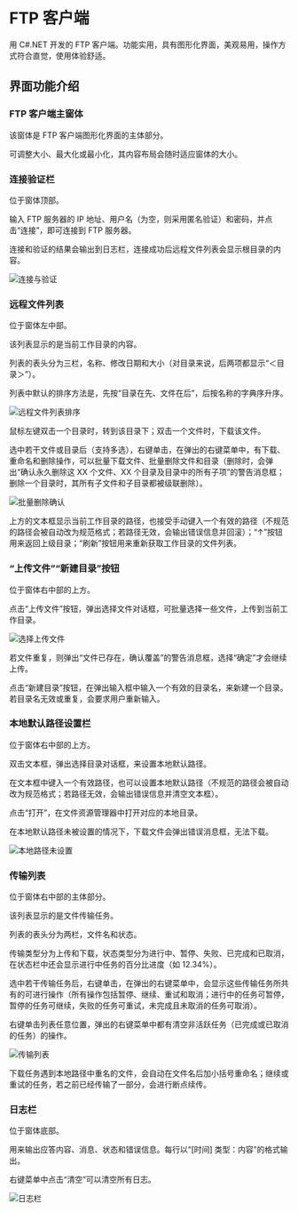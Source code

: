 # FTP 客户端

用 C#.NET 开发的 FTP 客户端。功能实用，具有图形化界面，美观易用，操作方式符合直觉，使用体验舒适。


## 界面功能介绍

### FTP 客户端主窗体

该窗体是 FTP 客户端图形化界面的主体部分。

可调整大小、最大化或最小化，其内容布局会随时适应窗体的大小。

### 连接验证栏

位于窗体顶部。

输入 FTP 服务器的 IP 地址、用户名（为空，则采用匿名验证）和密码，并点击“连接”，即可连接到 FTP 服务器。

连接和验证的结果会输出到日志栏，连接成功后远程文件列表会显示根目录的内容。

![连接与验证](/Screenshots/connection.png)

### 远程文件列表

位于窗体左中部。

该列表显示的是当前工作目录的内容。

列表的表头分为三栏，名称、修改日期和大小（对目录来说，后两项都显示“＜目录＞”）。

列表中默认的排序方法是，先按“目录在先、文件在后”，后按名称的字典序升序。

![远程文件列表排序](/Screenshots/dir-list-sort.png)

鼠标左键双击一个目录时，转到该目录下；双击一个文件时，下载该文件。

选中若干文件或目录后（支持多选），右键单击，在弹出的右键菜单中，有下载、重命名和删除操作，可以批量下载文件、批量删除文件和目录（删除时，会弹出“确认永久删除这 XX 个文件、XX 个目录及目录中的所有子项”的警告消息框；删除一个目录时，其所有子文件和子目录都被级联删除）。

![批量删除确认](/Screenshots/delete-exclamation)

上方的文本框显示当前工作目录的路径，也接受手动键入一个有效的路径（不规范的路径会被自动改为规范格式；若路径无效，会输出错误信息并回滚）；“↑”按钮用来返回上级目录；“刷新”按钮用来重新获取工作目录的文件列表。

### “上传文件”“新建目录”按钮

位于窗体右中部的上方。

点击“上传文件”按钮，弹出选择文件对话框，可批量选择一些文件，上传到当前工作目录。

![选择上传文件](/Screenshots/upload-select-files.png)

若文件重复，则弹出“文件已存在，确认覆盖”的警告消息框，选择“确定”才会继续上传。

点击“新建目录”按钮，在弹出输入框中输入一个有效的目录名，来新建一个目录。若目录名无效或重复，会要求用户重新输入。

### 本地默认路径设置栏

位于窗体右中部的上方。

双击文本框，弹出选择目录对话框，来设置本地默认路径。

在文本框中键入一个有效路径，也可以设置本地默认路径（不规范的路径会被自动改为规范格式；若路径无效，会输出错误信息并清空文本框）。

点击“打开”，在文件资源管理器中打开对应的本地目录。

在本地默认路径未被设置的情况下，下载文件会弹出错误消息框，无法下载。

![本地路径未设置](/Screenshots/local-path-not-set.png)

### 传输列表

位于窗体右中部的主体部分。

该列表显示的是文件传输任务。

列表的表头分为两栏，文件名和状态。

传输类型分为上传和下载，状态类型分为进行中、暂停、失败、已完成和已取消，在状态栏中还会显示进行中任务的百分比进度（如 12.34%）。

选中若干传输任务后，右键单击，在弹出的右键菜单中，会显示这些传输任务所共有的可进行操作（所有操作包括暂停、继续、重试和取消；进行中的任务可暂停，暂停的任务可继续，失败的任务可重试，未完成且未取消的任务可取消）。

右键单击列表任意位置，弹出的右键菜单中都有清空非活跃任务（已完成或已取消的任务）的操作。

![传输列表](/Screenshots/transfer-list.png)

下载任务遇到本地路径中重名的文件，会自动在文件名后加小括号重命名；继续或重试的任务，若之前已经传输了一部分，会进行断点续传。

### 日志栏

位于窗体底部。

用来输出应答内容、消息、状态和错误信息。每行以“[时间] 类型：内容”的格式输出。

右键菜单中点击“清空”可以清空所有日志。

![日志栏](/Screenshots/log-bar.png)
